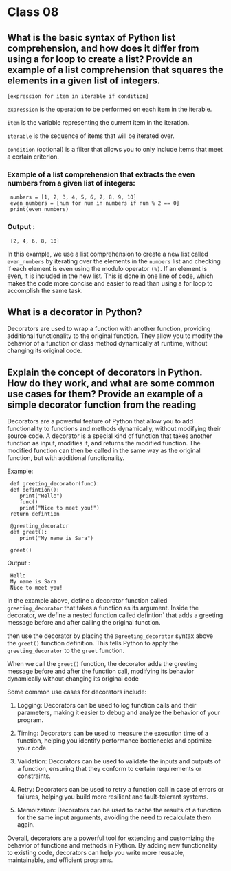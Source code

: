 # Class 08
## What is the basic syntax of Python list comprehension, and how does it differ from using a for loop to create a list? Provide an example of a list comprehension that squares the elements in a given list of integers.
    [expression for item in iterable if condition]

`expression` is the operation to be performed on each item in the iterable.

`item` is the variable representing the current item in the iteration.

`iterable` is the sequence of items that will be iterated over.

`condition` (optional) is a filter that allows you to only include items that meet a certain criterion.

### Example of a list comprehension that extracts the even numbers from a given list of integers:
     
     numbers = [1, 2, 3, 4, 5, 6, 7, 8, 9, 10]
     even_numbers = [num for num in numbers if num % 2 == 0]
     print(even_numbers)


### Output :
     [2, 4, 6, 8, 10]


In this example, we use a list comprehension to create a new list called `even_numbers` by iterating over the elements in the `numbers` list and checking if each element is even using the modulo operator `(%)`. If an element is even, it is included in the new list. This is done in one line of code, which makes the code more concise and easier to read than using a for loop to accomplish the same task.


## What is a decorator in Python?
Decorators are used to wrap a function with another function, providing additional functionality to the original function. They allow you to modify the behavior of a function or class method dynamically at runtime, without changing its original code.

## Explain the concept of decorators in Python. How do they work, and what are some common use cases for them? Provide an example of a simple decorator function from the reading

Decorators are a powerful feature of Python that allow you to add functionality to functions and methods dynamically, without modifying their source code. A decorator is a special kind of function that takes another function as input, modifies it, and returns the modified function. The modified function can then be called in the same way as the original function, but with additional functionality.

Example:

     def greeting_decorator(func):
     def defintion():
        print("Hello")
        func()
        print("Nice to meet you!")
     return defintion

     @greeting_decorator
     def greet():
        print("My name is Sara")

     greet()

Output : 

     Hello
     My name is Sara
     Nice to meet you!


In the example above, define a decorator function called `greeting_decorator` that takes a function as its argument. Inside the decorator, we define a nested function called defintion` that adds a greeting message before and after calling the original function.

then use the decorator by placing the `@greeting_decorator` syntax above the `greet()` function definition. This tells Python to apply the `greeting_decorator` to the `greet` function.

When we call the `greet()` function, the decorator adds the greeting message before and after the function call, modifying its behavior dynamically without changing its original code


Some common use cases for decorators include:

1. Logging: Decorators can be used to log function calls and their parameters, making it easier to debug and analyze the behavior of your program.

2. Timing: Decorators can be used to measure the execution time of a function, helping you identify performance bottlenecks and optimize your code.


3. Validation: Decorators can be used to validate the inputs and outputs of a function, ensuring that they conform to certain requirements or constraints.

4. Retry: Decorators can be used to retry a function call in case of errors or failures, helping you build more resilient and fault-tolerant systems.

5. Memoization: Decorators can be used to cache the results of a function for the same input arguments, avoiding the need to recalculate them again.

Overall, decorators are a powerful tool for extending and customizing the behavior of functions and methods in Python. By adding new functionality to existing code, decorators can help you write more reusable, maintainable, and efficient programs.